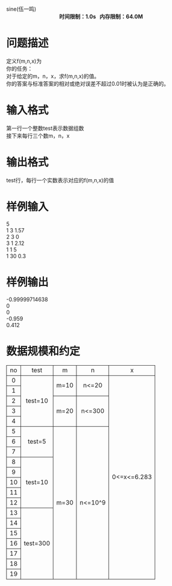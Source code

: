 
<meta http-equiv="Content-Type" content="text/html; charset=utf-8"/>
<link type="text/css" href="../../css/Tsinsen2011.css" rel="stylesheet"/>
<div class="probtitle" id="ptit">
sine(伍一鸣)
</div>
<div style="text-align:center;font-size:14px;font-weight:bold;vertical-align:middle;" id="pres">
时间限制：1.0s   内存限制：64.0M
</div>
<div id="psrc" style="margin-top:20px;">
</div>
<div id="pcont" style="margin-top:20px;">

# 问题描述


<div class="pdcont">
定义f(m,n,x)为<br/>
<img src="/upload/image/20141106/20141106072103_34780.png" alt=""/>你的任务：<br/>
对于给定的m，n，x，求f(m,n,x)的值。<br/>
你的答案与标准答案的相对或绝对误差不超过0.01时被认为是正确的。<br/>
</div>

# 输入格式


<div class="pdcont">
第一行一个整数test表示数据组数<br/>
接下来每行三个数m，n，x<br/>
</div>

# 输出格式


<div class="pdcont">
test行，每行一个实数表示对应的f(m,n,x)的值<br/>
</div>

# 样例输入


<div class="pddata">
5<br/>
1 3 1.57<br/>
2 3 0<br/>
3 1 2.12<br/>
1 1 5<br/>
1 30 0.3<br/>
</div>

# 样例输出


<div class="pddata">
-0.99999714638<br/>
0<br/>
0<br/>
-0.959<br/>
0.412<br/>
</div>

# 数据规模和约定


<div class="pdcont">
<table style="border-collapse:collapse;border:medium none;" align="center" cellpadding="2px" cellspacing="0">
<tbody>
<tr style="border:1pt solid;" align="center">
<td style="border:1pt solid;">
no
</td>
<td style="border:1pt solid;">
test
</td>
<td style="border:1pt solid;">
m
</td>
<td style="border:1pt solid;">
n
</td>
<td style="border:1pt solid;">
x
</td>
</tr>
<tr style="border:1pt solid;" align="center">
<td style="border:1pt solid;">
0
</td>
<td rowspan="5" style="border:1pt solid;">
test=10
</td>
<td rowspan="2" style="border:1pt solid;">
m=10
</td>
<td rowspan="2" style="border:1pt solid;">
n&lt;=20
</td>
<td rowspan="20" style="border:1pt solid;">
0&lt;=x&lt;=6.283
</td>
</tr>
<tr style="border:1pt solid;" align="center">
<td style="border:1pt solid;">
1
</td>
</tr>
<tr style="border:1pt solid;" align="center">
<td style="border:1pt solid;">
2
</td>
<td rowspan="3" style="border:1pt solid;">
m=20
</td>
<td rowspan="3" style="border:1pt solid;">
n&lt;=300
</td>
</tr>
<tr style="border:1pt solid;" align="center">
<td style="border:1pt solid;">
3
</td>
</tr>
<tr style="border:1pt solid;" align="center">
<td style="border:1pt solid;">
4
</td>
</tr>
<tr style="border:1pt solid;" align="center">
<td style="border:1pt solid;">
5
</td>
<td rowspan="3" style="border:1pt solid;">
test=5
</td>
<td rowspan="15" style="border:1pt solid;">
m=30
</td>
<td rowspan="15" style="border:1pt solid;">
n&lt;=10^9
</td>
</tr>
<tr style="border:1pt solid;" align="center">
<td style="border:1pt solid;">
6
</td>
</tr>
<tr style="border:1pt solid;" align="center">
<td style="border:1pt solid;">
7
</td>
</tr>
<tr style="border:1pt solid;" align="center">
<td style="border:1pt solid;">
8
</td>
<td rowspan="5" style="border:1pt solid;">
test=10
</td>
</tr>
<tr style="border:1pt solid;" align="center">
<td style="border:1pt solid;">
9
</td>
</tr>
<tr style="border:1pt solid;" align="center">
<td style="border:1pt solid;">
10
</td>
</tr>
<tr style="border:1pt solid;" align="center">
<td style="border:1pt solid;">
11
</td>
</tr>
<tr style="border:1pt solid;" align="center">
<td style="border:1pt solid;">
12
</td>
</tr>
<tr style="border:1pt solid;" align="center">
<td style="border:1pt solid;">
13
</td>
<td rowspan="7" style="border:1pt solid;">
test=300
</td>
</tr>
<tr style="border:1pt solid;" align="center">
<td style="border:1pt solid;">
14
</td>
</tr>
<tr style="border:1pt solid;" align="center">
<td style="border:1pt solid;">
15
</td>
</tr>
<tr style="border:1pt solid;" align="center">
<td style="border:1pt solid;">
16
</td>
</tr>
<tr style="border:1pt solid;" align="center">
<td style="border:1pt solid;">
17
</td>
</tr>
<tr style="border:1pt solid;" align="center">
<td style="border:1pt solid;">
18
</td>
</tr>
<tr style="border:1pt solid;" align="center">
<td style="border:1pt solid;">
19
</td>
</tr>
</tbody>
</table>
</div>
</div>
